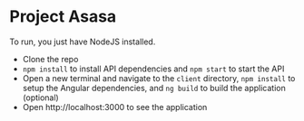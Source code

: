 # Project Asasa

To run, you just have NodeJS installed.

* Clone the repo
* `npm install` to install API dependencies and `npm start` to start the API
* Open a new terminal and navigate to the `client` directory, `npm install` to setup the Angular dependencies, and `ng build` to build the application (optional)
* Open http://localhost:3000 to see the application
